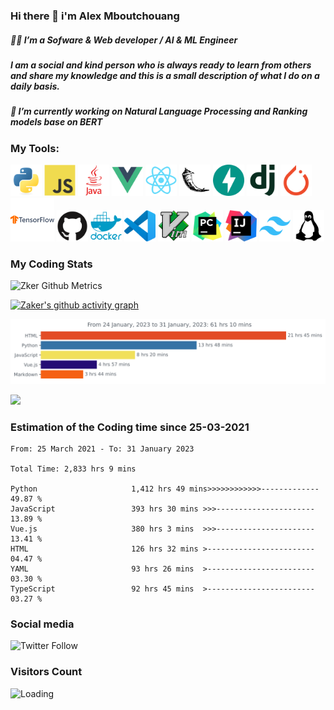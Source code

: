 ### Hi there 👋 i'm Alex Mboutchouang


<!--
**Zaker237/Zaker237** is a ✨ _special_ ✨ repository because its `README.md` (this file) appears on your GitHub profile.

Here are some ideas to get you started:

- 🔭 I’m currently working on ...
- 🌱 I’m currently learning ...
- 👯 I’m looking to collaborate on ...
- 🤔 I’m looking for help with ...
- 💬 Ask me about ...
- 📫 How to reach me: ...
- 😄 Pronouns: ...
- ⚡ Fun fact: ...
-->


##### 👨‍💻 I’m a Sofware & Web developer / AI & ML Engineer
##### I am a social and kind person who is always ready to learn from others and share my knowledge and this is a small description of what I do on a daily basis.


##### 🔭 I’m currently working on Natural Language Processing and Ranking models base on BERT


### My Tools:

<img src="https://github.com/devicons/devicon/blob/master/icons/python/python-original.svg" width="50" height="50" alt="Python" />  <img src="https://github.com/devicons/devicon/blob/master/icons/javascript/javascript-original.svg" alt="JavaScript" width="50" height="50" />  <img src="https://github.com/devicons/devicon/blob/master/icons/java/java-plain-wordmark.svg" alt="Java" width="50" height="50" />  <img src="https://github.com/devicons/devicon/blob/master/icons/vuejs/vuejs-original.svg" alt="VueJs" width="50" height="50" />  <img src="https://github.com/devicons/devicon/blob/master/icons/react/react-original.svg" alt="React" width="50" height="50" />  <img src="https://github.com/devicons/devicon/blob/master/icons/flask/flask-original.svg" alt="Flask" width="50" height="50" />  <img src="https://github.com/devicons/devicon/blob/master/icons/fastapi/fastapi-original.svg" alt="FastApi" width="50" height="50" />  <img src="https://github.com/devicons/devicon/blob/master/icons/django/django-plain.svg" alt="Django" width="50" height="50" />  <img src="https://github.com/devicons/devicon/blob/master/icons/pytorch/pytorch-original.svg" alt="Pytorch" width="50" height="50" />  <img src="https://github.com/devicons/devicon/blob/master/icons/tensorflow/tensorflow-original-wordmark.svg" alt="Tensorflow" width="70" height="70" />  <img src="https://github.com/devicons/devicon/blob/master/icons/github/github-original.svg" alt="Github" width="50" height="50" />  <img src="https://github.com/devicons/devicon/blob/master/icons/docker/docker-plain-wordmark.svg" alt="Docker" width="50" height="50" />  <img src="https://github.com/devicons/devicon/blob/master/icons/vscode/vscode-original.svg" alt="VS-Code" width="50" height="50" />  <img src="https://github.com/devicons/devicon/blob/master/icons/vim/vim-original.svg" alt="Vim" width="50" height="50" />  <img src="https://github.com/devicons/devicon/blob/master/icons/pycharm/pycharm-original.svg" alt="PyCharm" width="50" height="50" />  <img src="https://github.com/devicons/devicon/blob/master/icons/intellij/intellij-original.svg" alt="Intellij" width="50" height="50" />  <img src="https://github.com/devicons/devicon/blob/master/icons/tailwindcss/tailwindcss-plain.svg" alt="Tailwindcss" width="50" height="50" />  <img src="https://github.com/devicons/devicon/blob/master/icons/linux/linux-plain.svg" alt="Linux" width="50" height="50" />

### My Coding Stats

<p>
    <img width="600"  
         src="https://metrics.lecoq.io/Zaker237" 
         alt="Zker Github Metrics"
     />
</p>

[![Zaker's github activity graph](https://activity-graph.herokuapp.com/graph?username=Zaker237&theme=xcode)](https://github.com/Zaker237)

[![wakatime-stats](https://github.com/Zaker237/Zaker237/blob/main/images/stat.svg)](https://wakatime.com/@Zaker237)

<img width="400" src="https://wakatime.com/share/@Zaker237/8846e881-f93b-439d-9559-7f3ede5e7ee9.svg"></img>

### Estimation of the Coding time since 25-03-2021

<!--START_SECTION:waka-->

```text
From: 25 March 2021 - To: 31 January 2023

Total Time: 2,833 hrs 9 mins

Python                     1,412 hrs 49 mins>>>>>>>>>>>>-------------   49.87 %
JavaScript                 393 hrs 30 mins >>>----------------------   13.89 %
Vue.js                     380 hrs 3 mins  >>>----------------------   13.41 %
HTML                       126 hrs 32 mins >------------------------   04.47 %
YAML                       93 hrs 26 mins  >------------------------   03.30 %
TypeScript                 92 hrs 45 mins  >------------------------   03.27 %
```

<!--END_SECTION:waka-->


### Social media

![Twitter Follow](https://img.shields.io/twitter/follow/Zaker237?label=follow%20me%20on%20twitter&style=social)


### Visitors Count

<img align="left" src = "https://profile-counter.glitch.me/Zaker237/count.svg" alt ="Loading">

<br />
